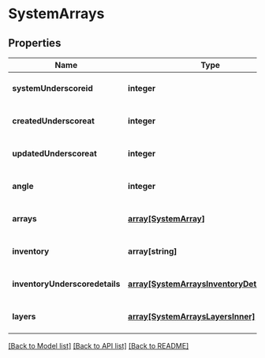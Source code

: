 # SystemArrays

## Properties
Name | Type | Description | Notes
------------ | ------------- | ------------- | -------------
**systemUnderscoreid** | **integer** |  | [optional] [default to null]
**createdUnderscoreat** | **integer** |  | [optional] [default to null]
**updatedUnderscoreat** | **integer** |  | [optional] [default to null]
**angle** | **integer** |  | [optional] [default to null]
**arrays** | [**array[SystemArray]**](SystemArray.md) |  | [optional] [default to null]
**inventory** | **array[string]** |  | [optional] [default to null]
**inventoryUnderscoredetails** | [**array[SystemArraysInventoryDetailsInner]**](SystemArraysInventoryDetailsInner.md) |  | [optional] [default to null]
**layers** | [**array[SystemArraysLayersInner]**](SystemArraysLayersInner.md) |  | [optional] [default to null]

[[Back to Model list]](../README.md#documentation-for-models) [[Back to API list]](../README.md#documentation-for-api-endpoints) [[Back to README]](../README.md)


